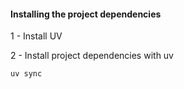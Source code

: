 #### Installing the project dependencies

1 - Install UV

2 - Install project dependencies with uv

```shell
uv sync
```